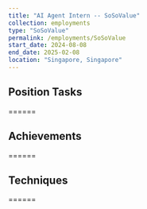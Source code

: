 ```yaml
---
title: "AI Agent Intern -- SoSoValue"
collection: employments
type: "SoSoValue"
permalink: /employments/SoSoValue
start_date: 2024-08-08
end_date: 2025-02-08
location: "Singapore, Singapore"
---
```


## Position Tasks
======

## Achievements
======

## Techniques
======